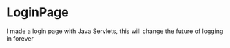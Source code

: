 # LoginPage
I made a login page with Java Servlets, this will change the future of logging in forever
